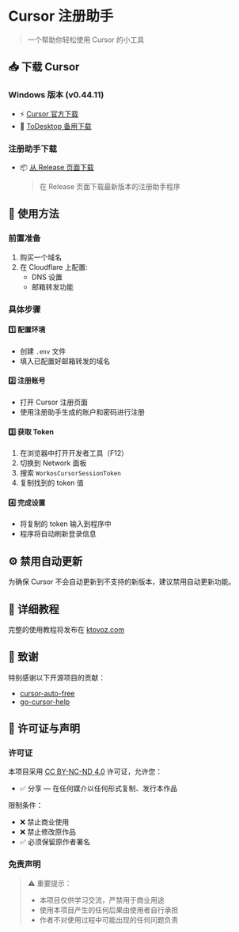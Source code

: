 # Cursor 注册助手

> 一个帮助你轻松使用 Cursor 的小工具

## 📥 下载 Cursor

### Windows 版本 (v0.44.11)
- ⚡ [Cursor 官方下载](https://downloader.cursor.sh/builds/250103fqxdt5u9z/windows/nsis/x64)
- 🔄 [ToDesktop 备用下载](https://download.todesktop.com/230313mzl4w4u92/Cursor%20Setup%200.44.11%20-%20Build%20250103fqxdt5u9z-x64.exe)

### 注册助手下载
- 📦 [从 Release 页面下载](https://github.com/ktovoz/cursorRegister/releases)
  > 在 Release 页面下载最新版本的注册助手程序

## 🔐 使用方法

### 前置准备
1. 购买一个域名
2. 在 Cloudflare 上配置:
   - DNS 设置
   - 邮箱转发功能

### 具体步骤

#### 1️⃣ 配置环境
- 创建 `.env` 文件
- 填入已配置好邮箱转发的域名

#### 2️⃣ 注册账号
- 打开 Cursor 注册页面
- 使用注册助手生成的账户和密码进行注册

#### 3️⃣ 获取 Token
1. 在浏览器中打开开发者工具（F12）
2. 切换到 Network 面板
3. 搜索 `WorkosCursorSessionToken`
4. 复制找到的 token 值

#### 4️⃣ 完成设置
- 将复制的 token 输入到程序中
- 程序将自动刷新登录信息

## ⚙️ 禁用自动更新
为确保 Cursor 不会自动更新到不支持的新版本，建议禁用自动更新功能。

## 📖 详细教程
完整的使用教程将发布在 [ktovoz.com](https://ktovoz.com)

## 🙏 致谢
特别感谢以下开源项目的贡献：

- [cursor-auto-free](https://github.com/chengazhen/cursor-auto-free)
- [go-cursor-help](https://github.com/yuaotian/go-cursor-help)

## 📜 许可证与声明

### 许可证
本项目采用 [CC BY-NC-ND 4.0](https://creativecommons.org/licenses/by-nc-nd/4.0/) 许可证，允许您：
- ✅ 分享 — 在任何媒介以任何形式复制、发行本作品

限制条件：
- ❌ 禁止商业使用
- ❌ 禁止修改原作品
- ✅ 必须保留原作者署名

### 免责声明
> ⚠️ 重要提示：
> - 本项目仅供学习交流，严禁用于商业用途
> - 使用本项目产生的任何后果由使用者自行承担
> - 作者不对使用过程中可能出现的任何问题负责
